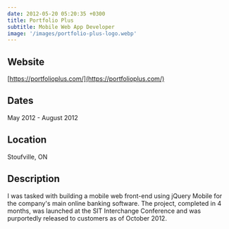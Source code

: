 ```yaml
---
date: 2012-05-20 05:20:35 +0300
title: Portfolio Plus
subtitle: Mobile Web App Developer
image: '/images/portfolio-plus-logo.webp'
---
```


## Website
[https://portfolioplus.com/](https://portfolioplus.com/)

## Dates

May 2012 - August 2012

## Location

Stoufville, ON

## Description

I was tasked with building a mobile web front-end using jQuery Mobile for the company's main online banking software. The project, completed in 4 months, was launched at the SIT Interchange Conference and was purportedly released to customers as of October 2012.